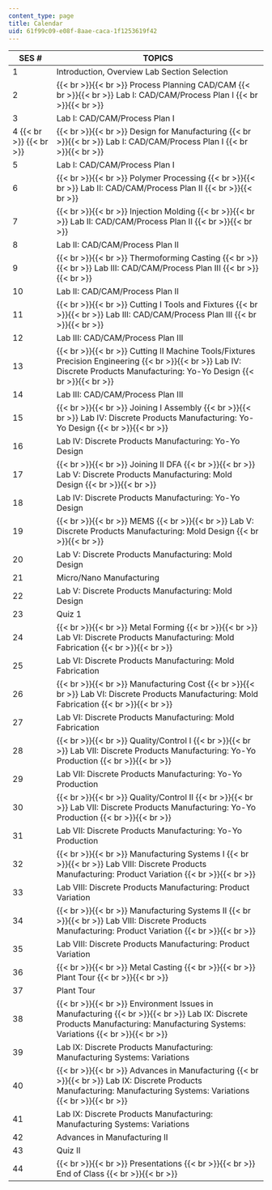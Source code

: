 ```yaml
---
content_type: page
title: Calendar
uid: 61f99c09-e08f-8aae-caca-1f1253619f42
---
```


| SES # | TOPICS |
| --- | --- |
| 1 | Introduction, Overview Lab Section Selection |
| 2 |  {{< br >}}{{< br >}} Process Planning CAD/CAM {{< br >}}{{< br >}} Lab I: CAD/CAM/Process Plan I {{< br >}}{{< br >}}  |
| 3 | Lab I: CAD/CAM/Process Plan I |
| 4  {{< br >}}  {{< br >}} |  {{< br >}}{{< br >}} Design for Manufacturing {{< br >}}{{< br >}} Lab I: CAD/CAM/Process Plan I {{< br >}}{{< br >}}  |
| 5 | Lab I: CAD/CAM/Process Plan I |
| 6 |  {{< br >}}{{< br >}} Polymer Processing {{< br >}}{{< br >}} Lab II: CAD/CAM/Process Plan II {{< br >}}{{< br >}}  |
| 7 |  {{< br >}}{{< br >}} Injection Molding {{< br >}}{{< br >}} Lab II: CAD/CAM/Process Plan II {{< br >}}{{< br >}}  |
| 8 | Lab II: CAD/CAM/Process Plan II |
| 9 |  {{< br >}}{{< br >}} Thermoforming Casting {{< br >}}{{< br >}} Lab III: CAD/CAM/Process Plan III {{< br >}}{{< br >}}  |
| 10 | Lab II: CAD/CAM/Process Plan II |
| 11 |  {{< br >}}{{< br >}} Cutting I Tools and Fixtures {{< br >}}{{< br >}} Lab III: CAD/CAM/Process Plan III {{< br >}}{{< br >}}  |
| 12 | Lab III: CAD/CAM/Process Plan III |
| 13 |  {{< br >}}{{< br >}} Cutting II Machine Tools/Fixtures Precision Engineering {{< br >}}{{< br >}} Lab IV: Discrete Products Manufacturing: Yo-Yo Design {{< br >}}{{< br >}}  |
| 14 | Lab III: CAD/CAM/Process Plan III |
| 15 |  {{< br >}}{{< br >}} Joining I Assembly {{< br >}}{{< br >}} Lab IV: Discrete Products Manufacturing: Yo-Yo Design {{< br >}}{{< br >}}  |
| 16 | Lab IV: Discrete Products Manufacturing: Yo-Yo Design |
| 17 |  {{< br >}}{{< br >}} Joining II DFA {{< br >}}{{< br >}} Lab V: Discrete Products Manufacturing: Mold Design {{< br >}}{{< br >}}  |
| 18 | Lab IV: Discrete Products Manufacturing: Yo-Yo Design |
| 19 |  {{< br >}}{{< br >}} MEMS {{< br >}}{{< br >}} Lab V: Discrete Products Manufacturing: Mold Design {{< br >}}{{< br >}}  |
| 20 | Lab V: Discrete Products Manufacturing: Mold Design |
| 21 | Micro/Nano Manufacturing |
| 22 | Lab V: Discrete Products Manufacturing: Mold Design |
| 23 | Quiz 1 |
| 24 |  {{< br >}}{{< br >}} Metal Forming {{< br >}}{{< br >}} Lab VI: Discrete Products Manufacturing: Mold Fabrication {{< br >}}{{< br >}}  |
| 25 | Lab VI: Discrete Products Manufacturing: Mold Fabrication |
| 26 |  {{< br >}}{{< br >}} Manufacturing Cost {{< br >}}{{< br >}} Lab VI: Discrete Products Manufacturing: Mold Fabrication {{< br >}}{{< br >}}  |
| 27 | Lab VI: Discrete Products Manufacturing: Mold Fabrication |
| 28 |  {{< br >}}{{< br >}} Quality/Control I {{< br >}}{{< br >}} Lab VII: Discrete Products Manufacturing: Yo-Yo Production {{< br >}}{{< br >}}  |
| 29 | Lab VII: Discrete Products Manufacturing: Yo-Yo Production |
| 30 |  {{< br >}}{{< br >}} Quality/Control II {{< br >}}{{< br >}} Lab VII: Discrete Products Manufacturing: Yo-Yo Production {{< br >}}{{< br >}}  |
| 31 | Lab VII: Discrete Products Manufacturing: Yo-Yo Production |
| 32 |  {{< br >}}{{< br >}} Manufacturing Systems I {{< br >}}{{< br >}} Lab VIII: Discrete Products Manufacturing: Product Variation {{< br >}}{{< br >}}  |
| 33 | Lab VIII: Discrete Products Manufacturing: Product Variation |
| 34 |  {{< br >}}{{< br >}} Manufacturing Systems II {{< br >}}{{< br >}} Lab VIII: Discrete Products Manufacturing: Product Variation {{< br >}}{{< br >}}  |
| 35 | Lab VIII: Discrete Products Manufacturing: Product Variation |
| 36 |  {{< br >}}{{< br >}} Metal Casting {{< br >}}{{< br >}} Plant Tour {{< br >}}{{< br >}}  |
| 37 | Plant Tour |
| 38 |  {{< br >}}{{< br >}} Environment Issues in Manufacturing {{< br >}}{{< br >}} Lab IX: Discrete Products Manufacturing: Manufacturing Systems: Variations {{< br >}}{{< br >}}  |
| 39 | Lab IX: Discrete Products Manufacturing: Manufacturing Systems: Variations |
| 40 |  {{< br >}}{{< br >}} Advances in Manufacturing {{< br >}}{{< br >}} Lab IX: Discrete Products Manufacturing: Manufacturing Systems: Variations {{< br >}}{{< br >}}  |
| 41 | Lab IX: Discrete Products Manufacturing: Manufacturing Systems: Variations |
| 42 | Advances in Manufacturing II |
| 43 | Quiz II |
| 44 |  {{< br >}}{{< br >}} Presentations {{< br >}}{{< br >}} End of Class {{< br >}}{{< br >}}